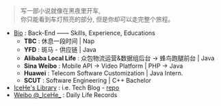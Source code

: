 <!-- > 好记性不如烂博客 -->

<!-- Done is better than perfect. -->

> 写一部小说就像在黑夜里开车, <br/>你只能看到车灯照亮的部分, 但是你却可以走完整个旅程。

<!-- <br/><br/>—— E.L. Doctorow -->

- [Bio](https://github.com/IceHe/lib/blob/master/past/bio.md) : Back-End —— Skills, Experience, Educations
    - **TBC** : 休息一段时间 | Nap
    - **YFD** : 斑马 - 供应链 | Java
    - **Alibaba Local Life** : 众包物流运营&数据组后台 → 蜂鸟跑腿前台 | Java
    - **Sina Weibo** : Mobile API → Video Platform | PHP → Java
    - **Huawei** : Telecom Software Customization | Java Intern.
    - **SCUT** : Software Engineering | C++ Bachelor 
- [IceHe's Library](https://icehe.xyz/#/) : i.e. Tech Blog - [repo](https://github.com/IceHe/lib)
- [Weibo @\_IceHe\_](https://weibo.com/icedes) : Daily Life Records

<!-- ### Hi there 👋 -->

<!--
**IceHe/IceHe** is a ✨ _special_ ✨ repository because its `README.md` (this file) appears on your GitHub profile.

Here are some ideas to get you started:

- 🔭 I’m currently working on ...
- 🌱 I’m currently learning ...
- 👯 I’m looking to collaborate on ...
- 🤔 I’m looking for help with ...
- 💬 Ask me about ...
- 📫 How to reach me: ...
- 😄 Pronouns: ...
- ⚡ Fun fact: ...
-->
